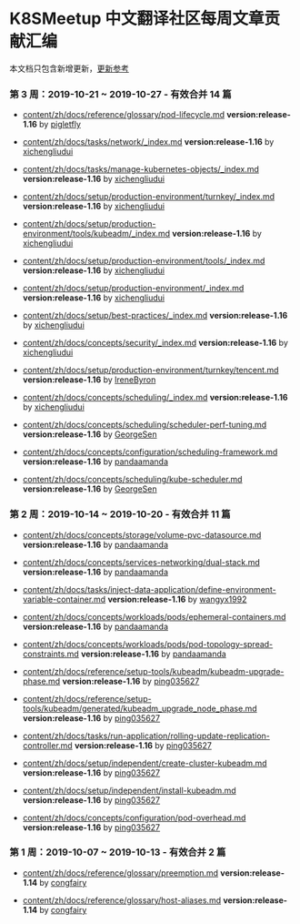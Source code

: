# K8SMeetup 中文翻译社区每周文章贡献汇编

本文档只包含新增更新，[更新参考](contribution-stage2-update.md)

### 第 3 周：2019-10-21 ~ 2019-10-27 - 有效合并 14 篇

- [content/zh/docs/reference/glossary/pod-lifecycle.md](https://github.com/kubernetes/website/blob/release-1.16/content/zh/docs/reference/glossary/pod-lifecycle.md) **version:release-1.16** by [pigletfly](https://github.com/pigletfly)

- [content/zh/docs/tasks/network/_index.md](https://github.com/kubernetes/website/blob/release-1.16/content/zh/docs/tasks/network/_index.md) **version:release-1.16** by [xichengliudui](https://github.com/xichengliudui)

- [content/zh/docs/tasks/manage-kubernetes-objects/_index.md](https://github.com/kubernetes/website/blob/release-1.16/content/zh/docs/tasks/manage-kubernetes-objects/_index.md) **version:release-1.16** by [xichengliudui](https://github.com/xichengliudui)

- [content/zh/docs/setup/production-environment/turnkey/_index.md](https://github.com/kubernetes/website/blob/release-1.16/content/zh/docs/setup/production-environment/turnkey/_index.md) **version:release-1.16** by [xichengliudui](https://github.com/xichengliudui)

- [content/zh/docs/setup/production-environment/tools/kubeadm/_index.md](https://github.com/kubernetes/website/blob/release-1.16/content/zh/docs/setup/production-environment/tools/kubeadm/_index.md) **version:release-1.16** by [xichengliudui](https://github.com/xichengliudui)

- [content/zh/docs/setup/production-environment/tools/_index.md](https://github.com/kubernetes/website/blob/release-1.16/content/zh/docs/setup/production-environment/tools/_index.md) **version:release-1.16** by [xichengliudui](https://github.com/xichengliudui)

- [content/zh/docs/setup/production-environment/_index.md](https://github.com/kubernetes/website/blob/release-1.16/content/zh/docs/setup/production-environment/_index.md) **version:release-1.16** by [xichengliudui](https://github.com/xichengliudui)

- [content/zh/docs/setup/best-practices/_index.md](https://github.com/kubernetes/website/blob/release-1.16/content/zh/docs/setup/best-practices/_index.md) **version:release-1.16** by [xichengliudui](https://github.com/xichengliudui)

- [content/zh/docs/concepts/security/_index.md](https://github.com/kubernetes/website/blob/release-1.16/content/zh/docs/concepts/security/_index.md) **version:release-1.16** by [xichengliudui](https://github.com/xichengliudui)

- [content/zh/docs/setup/production-environment/turnkey/tencent.md](https://github.com/kubernetes/website/blob/release-1.16/content/zh/docs/setup/production-environment/turnkey/tencent.md) **version:release-1.16** by [IreneByron](https://github.com/IreneByron)

- [content/zh/docs/concepts/scheduling/_index.md](https://github.com/kubernetes/website/blob/release-1.16/content/zh/docs/concepts/scheduling/_index.md) **version:release-1.16** by [xichengliudui](https://github.com/xichengliudui)

- [content/zh/docs/concepts/scheduling/scheduler-perf-tuning.md](https://github.com/kubernetes/website/blob/release-1.16/content/zh/docs/concepts/scheduling/scheduler-perf-tuning.md) **version:release-1.16** by [GeorgeSen](https://github.com/GeorgeSen)

- [content/zh/docs/concepts/configuration/scheduling-framework.md](https://github.com/kubernetes/website/blob/release-1.16/content/zh/docs/concepts/configuration/scheduling-framework.md) **version:release-1.16** by [pandaamanda](https://github.com/pandaamanda)

- [content/zh/docs/concepts/scheduling/kube-scheduler.md](https://github.com/kubernetes/website/blob/release-1.16/content/zh/docs/concepts/scheduling/kube-scheduler.md) **version:release-1.16** by [GeorgeSen](https://github.com/GeorgeSen)

### 第 2 周：2019-10-14 ~ 2019-10-20 - 有效合并 11 篇

- [content/zh/docs/concepts/storage/volume-pvc-datasource.md](https://github.com/kubernetes/website/blob/release-1.16/content/zh/docs/concepts/storage/volume-pvc-datasource.md) **version:release-1.16** by [pandaamanda](https://github.com/pandaamanda)

- [content/zh/docs/concepts/services-networking/dual-stack.md](https://github.com/kubernetes/website/blob/release-1.16/content/zh/docs/concepts/services-networking/dual-stack.md) **version:release-1.16** by [pandaamanda](https://github.com/pandaamanda)

- [content/zh/docs/tasks/inject-data-application/define-environment-variable-container.md](https://github.com/kubernetes/website/blob/release-1.16/content/zh/docs/tasks/inject-data-application/define-environment-variable-container.md) **version:release-1.16** by [wangyx1992](https://github.com/wangyx1992)

- [content/zh/docs/concepts/workloads/pods/ephemeral-containers.md](https://github.com/kubernetes/website/blob/release-1.16/content/zh/docs/concepts/workloads/pods/ephemeral-containers.md) **version:release-1.16** by [pandaamanda](https://github.com/pandaamanda)

- [content/zh/docs/concepts/workloads/pods/pod-topology-spread-constraints.md](https://github.com/kubernetes/website/blob/release-1.16/content/zh/docs/concepts/workloads/pods/pod-topology-spread-constraints.md) **version:release-1.16** by [pandaamanda](https://github.com/pandaamanda)

- [content/zh/docs/reference/setup-tools/kubeadm/kubeadm-upgrade-phase.md](https://github.com/kubernetes/website/blob/release-1.16/content/zh/docs/reference/setup-tools/kubeadm/kubeadm-upgrade-phase.md) **version:release-1.16** by [ping035627](https://github.com/ping035627)

- [content/zh/docs/reference/setup-tools/kubeadm/generated/kubeadm_upgrade_node_phase.md](https://github.com/kubernetes/website/blob/release-1.16/content/zh/docs/reference/setup-tools/kubeadm/generated/kubeadm_upgrade_node_phase.md) **version:release-1.16** by [ping035627](https://github.com/ping035627)

- [content/zh/docs/tasks/run-application/rolling-update-replication-controller.md](https://github.com/kubernetes/website/blob/release-1.16/content/zh/docs/tasks/run-application/rolling-update-replication-controller.md) **version:release-1.16** by [ping035627](https://github.com/ping035627)

- [content/zh/docs/setup/independent/create-cluster-kubeadm.md](https://github.com/kubernetes/website/blob/release-1.16/content/zh/docs/setup/independent/create-cluster-kubeadm.md) **version:release-1.16** by [ping035627](https://github.com/ping035627)

- [content/zh/docs/setup/independent/install-kubeadm.md](https://github.com/kubernetes/website/blob/release-1.16/content/zh/docs/setup/independent/install-kubeadm.md) **version:release-1.16** by [ping035627](https://github.com/ping035627)

- [content/zh/docs/concepts/configuration/pod-overhead.md](https://github.com/kubernetes/website/blob/release-1.16/content/zh/docs/concepts/configuration/pod-overhead.md) **version:release-1.16** by [ping035627](https://github.com/ping035627)

### 第 1 周：2019-10-07 ~ 2019-10-13 - 有效合并 2 篇

- [content/zh/docs/reference/glossary/preemption.md](https://github.com/kubernetes/website/blob/release-1.14/content/zh/docs/reference/glossary/preemption.md) **version:release-1.14** by [congfairy](https://github.com/congfairy)

- [content/zh/docs/reference/glossary/host-aliases.md](https://github.com/kubernetes/website/blob/release-1.14/content/zh/docs/reference/glossary/host-aliases.md) **version:release-1.14** by [congfairy](https://github.com/congfairy)


